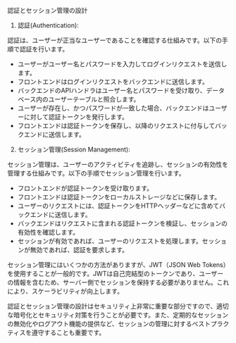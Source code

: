 認証とセッション管理の設計

1. 認証(Authentication):

認証は、ユーザーが正当なユーザーであることを確認する仕組みです。以下の手順で認証を行います。

- ユーザーがユーザー名とパスワードを入力してログインリクエストを送信します。
- フロントエンドはログインリクエストをバックエンドに送信します。
- バックエンドのAPIハンドラはユーザー名とパスワードを受け取り、データベース内のユーザーテーブルと照合します。
- ユーザーが存在し、かつパスワードが一致した場合、バックエンドはユーザーに対して認証トークンを発行します。
- フロントエンドは認証トークンを保存し、以降のリクエストに付与してバックエンドに送信します。

2. セッション管理(Session Management):

セッション管理は、ユーザーのアクティビティを追跡し、セッションの有効性を管理する仕組みです。以下の手順でセッション管理を行います。

- フロントエンドが認証トークンを受け取ります。
- フロントエンドは認証トークンをローカルストレージなどに保存します。
- ユーザーのリクエストには、認証トークンをHTTPヘッダーなどに含めてバックエンドに送信します。
- バックエンドはリクエストに含まれる認証トークンを検証し、セッションの有効性を確認します。
- セッションが有効であれば、ユーザーのリクエストを処理します。セッションが無効であれば、認証を要求します。

セッション管理にはいくつかの方法がありますが、JWT（JSON Web Tokens）を使用することが一般的です。JWTは自己完結型のトークンであり、ユーザーの情報を含むため、サーバー側でセッションを保持する必要がありません。これにより、スケーラビリティが向上します。

認証とセッション管理の設計はセキュリティ上非常に重要な部分ですので、適切な暗号化とセキュリティ対策を行うことが必要です。また、定期的なセッションの無効化やログアウト機能の提供など、セッションの管理に対するベストプラクティスを遵守することも重要です。